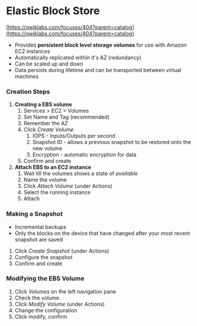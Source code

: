 # Elastic Block Store

[https://qwiklabs.com/focuses/404?parent=catalog](https://qwiklabs.com/focuses/404?parent=catalog)

* Provides **persistent block level storage volumes** for use with Amazon EC2 instances
* Automatically replicated within it's AZ \(redundancy\)
* Can be scaled up and down
* Data persists during lifetime and can be transported between virtual machines

### Creation Steps

1. **Creating a EBS volume**
   1. Services &gt; EC2 &gt; Volumes
   2. Set Name and Tag \(recommended\)
   3. Remember the AZ
   4. Click _Create Volume_
      1. IOPS - Inputs/Outputs per second
      2. Snapshot ID - allows a previous snapshot to be restored onto the new volume
      3. Encryption - automatic encryption for data
   5. Confirm and create
2. **Attach EBS to an EC2 instance** 
   1. Wait till the volumes shows a state of _available_
   2. Name the volume
   3. Click _Attach Volume_ \(under Actions\)
   4. Select the running instance
   5. Attach

### Making a Snapshot

* Incremental backups
* Only the blocks on the device that have changed after your most recent snapshot are saved

1. Click _Create Snapshot_ \(under Actions\)
2. Configure the snapshot
3. Confirm and create

### Modifying the EBS Volume

1. Click _Volumes_ on the left navigation pane
2. Check the volume
3. Click _Modify Volume_ \(under Actions\)
4. Change the configuration
5. Click modify, confirm



